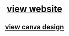 <div align="center">
  
# [view website](https://htmlpreview.github.io/?https://github.com/IMOitself/MidtrmProjG2/blob/main/page1.html)

## [view canva design](https://www.canva.com/design/DAGzypXJrxg/xidJYjE23wxf6Mr78-Wjpw/edit?utm_content=DAGzypXJrxg&utm_campaign=designshare&utm_medium=link2&utm_source=sharebutton)

</div>
